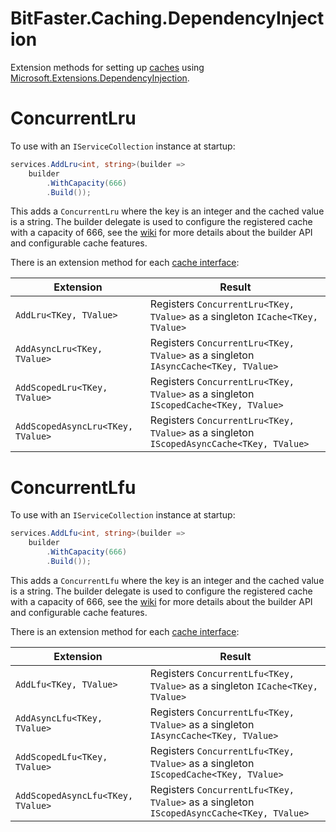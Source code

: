 # BitFaster.Caching.DependencyInjection
Extension methods for setting up [caches](https://github.com/bitfaster/BitFaster.Caching/wiki/Caches) using [Microsoft.Extensions.DependencyInjection](https://www.nuget.org/packages/Microsoft.Extensions.DependencyInjection/).

# ConcurrentLru

To use with an `IServiceCollection` instance at startup:

```cs
services.AddLru<int, string>(builder =>
    builder
        .WithCapacity(666)
        .Build());
```

This adds a `ConcurrentLru` where the key is an integer and the cached value is a string. The builder delegate is used to configure the registered cache with a capacity of 666, see the [wiki](https://github.com/bitfaster/BitFaster.Caching/wiki/ConcurrentLru-Quickstart#builder-api) for more details about the builder API and configurable cache features.

There is an extension method for each [cache interface](https://github.com/bitfaster/BitFaster.Caching/wiki/Caches):

| Extension | Result | 
|-----------|--------|
| `AddLru<TKey, TValue>` | Registers `ConcurrentLru<TKey, TValue>` as a singleton `ICache<TKey, TValue>` |
| `AddAsyncLru<TKey, TValue>` | Registers `ConcurrentLru<TKey, TValue>` as a singleton `IAsyncCache<TKey, TValue>` |
| `AddScopedLru<TKey, TValue>` | Registers `ConcurrentLru<TKey, TValue>` as a singleton `IScopedCache<TKey, TValue>` |
| `AddScopedAsyncLru<TKey, TValue>` | Registers `ConcurrentLru<TKey, TValue>` as a singleton `IScopedAsyncCache<TKey, TValue>` |


# ConcurrentLfu

To use with an `IServiceCollection` instance at startup:

```cs
services.AddLfu<int, string>(builder =>
    builder
        .WithCapacity(666)
        .Build());
```

This adds a `ConcurrentLfu` where the key is an integer and the cached value is a string. The builder delegate is used to configure the registered cache with a capacity of 666, see the [wiki](https://github.com/bitfaster/BitFaster.Caching/wiki/ConcurrentLfu-Quickstart#builder-api) for more details about the builder API and configurable cache features.

There is an extension method for each [cache interface](https://github.com/bitfaster/BitFaster.Caching/wiki/Caches):

| Extension | Result | 
|-----------|--------|
| `AddLfu<TKey, TValue>` | Registers `ConcurrentLfu<TKey, TValue>` as a singleton `ICache<TKey, TValue>` |
| `AddAsyncLfu<TKey, TValue>` | Registers `ConcurrentLfu<TKey, TValue>` as a singleton `IAsyncCache<TKey, TValue>` |
| `AddScopedLfu<TKey, TValue>` | Registers `ConcurrentLfu<TKey, TValue>` as a singleton `IScopedCache<TKey, TValue>` |
| `AddScopedAsyncLfu<TKey, TValue>` | Registers `ConcurrentLfu<TKey, TValue>` as a singleton `IScopedAsyncCache<TKey, TValue>` |